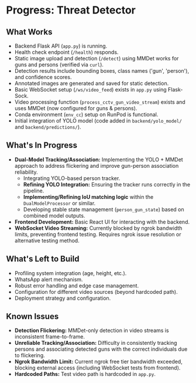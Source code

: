 # Progress: Threat Detector

## What Works
- Backend Flask API (`app.py`) is running.
- Health check endpoint (`/health`) responds.
- Static image upload and detection (`/detect`) using MMDet works for guns and persons (verified via `curl`).
- Detection results include bounding boxes, class names ('gun', 'person'), and confidence scores.
- Annotated images are generated and saved for static detection.
- Basic WebSocket setup (`/ws/video_feed`) exists in `app.py` using Flask-Sock.
- Video processing function (`process_cctv_gun_video_stream`) exists and uses MMDet (now configured for guns & persons).
- Conda environment (`env_cc`) setup on RunPod is functional.
- Initial integration of YOLO model (code added in `backend/yolo_model/` and `backend/predictions/`).

## What's In Progress
- **Dual-Model Tracking/Association:** Implementing the YOLO + MMDet approach to address flickering and improve gun-person association reliability.
    - Integrating YOLO-based person tracker.
    - **Refining YOLO Integration:** Ensuring the tracker runs correctly in the pipeline.
    - **Implementing/Refining IoU matching logic** within the `DualModelProcessor` or similar.
    - Developing stable state management (`person_gun_state`) based on combined model outputs.
- **Frontend Development:** Basic React UI for interacting with the backend.
- **WebSocket Video Streaming:** Currently blocked by ngrok bandwidth limits, preventing frontend testing. Requires ngrok issue resolution or alternative testing method.

## What's Left to Build
- Profiling system integration (age, height, etc.).
- WhatsApp alert mechanism.
- Robust error handling and edge case management.
- Configuration for different video sources (beyond hardcoded path).
- Deployment strategy and configuration.

## Known Issues
- **Detection Flickering:** MMDet-only detection in video streams is inconsistent frame-to-frame.
- **Unreliable Tracking/Association:** Difficulty in consistently tracking persons and associating detected guns with the correct individuals due to flickering.
- **Ngrok Bandwidth Limit:** Current ngrok free tier bandwidth exceeded, blocking external access (including WebSocket tests from frontend).
- **Hardcoded Paths:** Test video path is hardcoded in `app.py`. 
